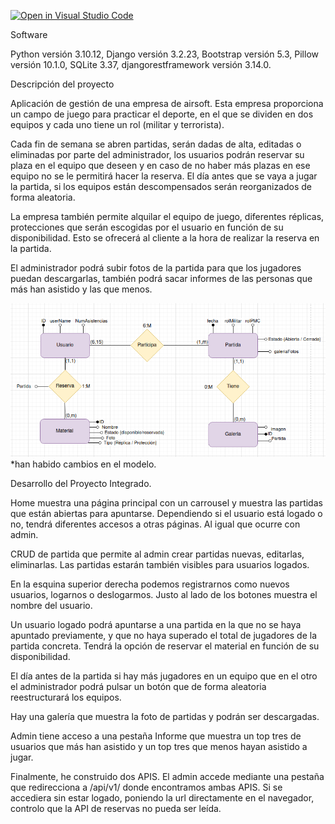 [![Open in Visual Studio Code](https://classroom.github.com/assets/open-in-vscode-718a45dd9cf7e7f842a935f5ebbe5719a5e09af4491e668f4dbf3b35d5cca122.svg)](https://classroom.github.com/online_ide?assignment_repo_id=13523657&assignment_repo_type=AssignmentRepo)

Software

Python versión 3.10.12, Django versión 3.2.23, Bootstrap versión 5.3, Pillow versión 10.1.0, SQLite 3.37, djangorestframework versión 3.14.0.

Descripción del proyecto

Aplicación de gestión de una empresa de airsoft. Esta empresa proporciona un campo de juego para practicar el deporte, en el que se dividen en dos equipos y cada uno tiene un rol (militar y terrorista).

Cada fin de semana se abren partidas, serán dadas de alta, editadas o eliminadas por parte del administrador, los usuarios podrán reservar su plaza en el equipo que deseen y en caso de no haber más plazas en ese equipo no se le permitirá hacer la reserva.
El día antes que se vaya a jugar la partida, si los equipos están descompensados serán reorganizados de forma aleatoria.

La empresa también permite alquilar el equipo de juego, diferentes réplicas, protecciones que serán escogidas por el usuario en función de su disponibilidad. Esto se ofrecerá al cliente a la hora de realizar la reserva en la partida.

El administrador podrá subir fotos de la partida para que los jugadores puedan descargarlas, también podrá sacar informes de las personas que más han asistido y las que menos.

![Diagrama entidad relación](diagrama.png)
*han habido cambios en el modelo.

Desarrollo del Proyecto Integrado.

Home muestra una página principal con un carrousel y muestra las partidas que están abiertas para apuntarse. Dependiendo si el usuario está logado o no, tendrá diferentes accesos a otras páginas. Al igual que ocurre con admin.

CRUD de partida que permite al admin crear partidas nuevas, editarlas, eliminarlas. Las partidas estarán también visibles para usuarios logados.

En la esquina superior derecha podemos registrarnos como nuevos usuarios, logarnos o deslogarmos. Justo al lado de los botones muestra el nombre del usuario.

Un usuario logado podrá apuntarse a una partida en la que no se haya apuntado previamente, y que no haya superado el total de jugadores de la partida concreta. Tendrá la opción de reservar el material en función de su disponibilidad.

El día antes de la partida si hay más jugadores en un equipo que en el otro el administrador podrá pulsar un botón que de forma aleatoria reestructurará los equipos.

Hay una galería que muestra la foto de partidas y podrán ser descargadas.

Admin tiene acceso a una pestaña Informe que muestra un top tres de usuarios que más han asistido y un top tres que menos hayan asistido a jugar.

Finalmente, he construido dos APIS. El admin accede mediante una pestaña que redirecciona a /api/v1/ donde encontramos ambas APIS. Si se accediera sin estar logado, poniendo la url directamente en el navegador, controlo que la API de reservas no pueda ser leída.
